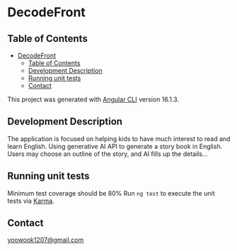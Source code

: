 # DecodeFront

<!-- License: GPL, the heaviest license. Refer to (https://gist.github.com/nicolasdao/a7adda51f2f185e8d2700e1573d8a633)-->

## Table of Contents
- [DecodeFront](#decodefront)
  - [Table of Contents](#table-of-contents)
  - [Development Description](#development-description)
  - [Running unit tests](#running-unit-tests)
  - [Contact](#contact)

This project was generated with [Angular CLI](https://github.com/angular/angular-cli) version 16.1.3.

## Development Description

The application is focused on helping kids to have much interest to read and learn English. Using generative AI API to generate a story book in English. Users may choose an outline of the story, and AI fills up the details...
<!-- ## Code scaffolding

Run `ng generate component component-name` to generate a new component. You can also use `ng generate directive|pipe|service|class|guard|interface|enum|module`. -->

## Running unit tests

Minimum test coverage should be 80%
Run `ng test` to execute the unit tests via [Karma](https://karma-runner.github.io).


## Contact
yoowook1207@gmail.com
